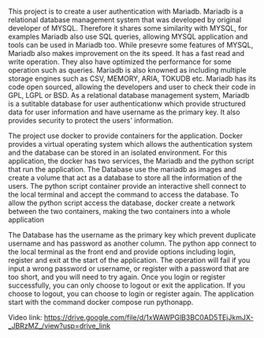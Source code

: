 This project is to create a user authentication with Mariadb. Mariadb is a relational database management system that was developed by original developer of MYSQL. Therefore it shares 
some similarity with MYSQL, for examples Mariadb also use SQL queries, allowing MYSQL application and tools can be used in Mariadb too. While presevre some features of MYSQL, Mariadb also
makes improvement on the its speed. It has a fast read and write operation. They also have optimized the performance for some operation such as queries. Mariadb is also knowned as including
multiple storage engines such as CSV, MEMORY, ARIA, TOKUDB etc. Mariadb has its code open sourced, allowing the developers and user to check their code in GPL, LGPL or BSD. As a relational
database management system, Mariadb is a sutitable database for user authenticationw which provide structured data for user information and have username as the primary key. It also provides
security to protect the users' information.

The project use docker to provide containers for the application. Docker provides a virtual operating system which allows the authentication system and the database can be stored in an isolated
environment. For this application, the docker has two services, the Mariadb and the python script that run the application. The Database use the mariadb as images and create a volume that
act as a database to store all the information of the users. The python script container provide an interactive shell connect to the local terminal and accept the command to access the database.
To allow the python script access the database, docker create a network between the two containers, making the two containers into a whole application

The Database has the username as the primary key which prevent duplicate username and has password as another column. The python app connect to the local terminal as the front end and provide
options including login, register and exit at the start of the application. The operation will fail if you input a wrong password or username, or register with a password that are too short,
and you will need to try again. Once you login or register successfully, you can only choose to logout or exit the application. If you choose to logout, you can choose to login or register
again. The application start with the command docker compose run pythonapp.


Video link: https://drive.google.com/file/d/1xWAWPGlB3BC0AD5TEjJkmJX-_JBRzMZ_/view?usp=drive_link
